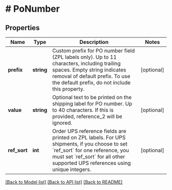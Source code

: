 # # PoNumber

## Properties

Name | Type | Description | Notes
------------ | ------------- | ------------- | -------------
**prefix** | **string** | Custom prefix for PO number field (ZPL labels only). Up to 11 characters, including trailing  spaces. Empty string indicates removal of default prefix. To use the default prefix, do not include this property. | [optional]
**value** | **string** | Optional text to be printed on the shipping label for PO number. Up to 40 characters. If  this is provided, reference_2 will be ignored. | [optional]
**ref_sort** | **int** | Order UPS reference fields are printed on ZPL labels. For UPS shipments, if you choose to set &#x60;ref_sort&#x60; for one reference, you must set &#x60;ref_sort&#x60; for all other supported UPS references using unique integers. | [optional]

[[Back to Model list]](../../README.md#models) [[Back to API list]](../../README.md#endpoints) [[Back to README]](../../README.md)
